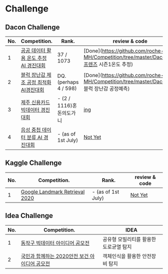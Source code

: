# Challenge

## Dacon Challenge

| No.  | Competition.                                                 | Rank.                    | review & code                                                |
| ---- | ------------------------------------------------------------ | ------------------------ | ------------------------------------------------------------ |
| 1    | [공공 데이터 활용 온도 추정 AI 경진대회](https://dacon.io/competitions/official/235584/overview/) | 37 / 1073                | [Done](https://github.com/roche-MH/Competition/tree/master/Dacon/AI프렌즈 시즌1온도 추정) |
| 2    | [블럭 장난감 제조 공정 최적화 AI경진대회](https://dacon.io/competitions/official/235612/overview/) | DQ. (perhaps 4 / 598)    | [Done](https://github.com/roche-MH/Competition/tree/master/Dacon/LG 블럭 장난감 공정예측) |
| 3    | [제주 신용카드 빅데이터 경진대회](https://dacon.io/competitions/official/235615/overview/) | - (2 / 1116)혼돈의도가니 | [ing](https://github.com/roche-MH/Competition/tree/master/Dacon/jeju_card) |
| 4    | [음성 중첩 데이터 분류 AI 경진대회](https://dacon.io/competitions/official/235615/overview/) | - (as of 1st July)       | [Not Yet]()                                                  |



## Kaggle Challenge

| No.  | Competition.                                                 | Rank.              | review & code |
| ---- | ------------------------------------------------------------ | ------------------ | ------------- |
| 1    | [Google Landmark Retrieval 2020](https://www.kaggle.com/c/landmark-retrieval-2020) | - (as of 1st July) | [Not Yet]()   |



## Idea Challenge

| No.  | Competition.                                      | IDEA                                   |
| ---- | ------------------------------------------------- | -------------------------------------- |
| 1    | [동작구 빅데이터 아이디어 공모전]()               | 공유형 모빌리티를 활용한 도로균열 탐지 |
| 2    | [국민과 함께하는 2020안전 보건 아이디어 공모전]() | 객체인식을 활용한 안전장비 탐지        |



